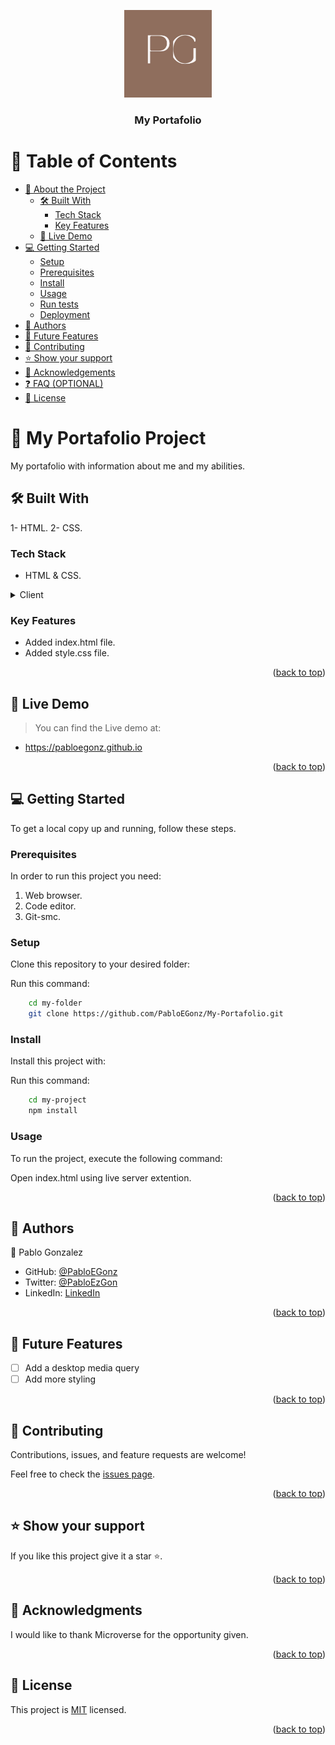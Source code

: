 <a name="readme-top"></a>

<div align="center">
  
  <img src="images\nameLogo.jpg" alt="logo" width="140"  height="auto" />
  <br/>

  <h3><b>My Portafolio</b></h3>

</div>

# 📗 Table of Contents

- [📖 About the Project](#about-project)
  - [🛠 Built With](#built-with)
    - [Tech Stack](#tech-stack)
    - [Key Features](#key-features)
  - [🚀 Live Demo](#live-demo)
- [💻 Getting Started](#getting-started)
  - [Setup](#setup)
  - [Prerequisites](#prerequisites)
  - [Install](#install)
  - [Usage](#usage)
  - [Run tests](#run-tests)
  - [Deployment](#triangular_flag_on_post-deployment)
- [👥 Authors](#authors)
- [🔭 Future Features](#future-features)
- [🤝 Contributing](#contributing)
- [⭐️ Show your support](#support)
- [🙏 Acknowledgements](#acknowledgements)
- [❓ FAQ (OPTIONAL)](#faq)
- [📝 License](#license)

# 📖 My Portafolio Project <a name="about-project"></a>

My portafolio with information about me and my abilities.

## 🛠 Built With <a name="built-with"></a>

1- HTML.
2- CSS.

### Tech Stack <a name="tech-stack"></a>

- HTML & CSS.

<details>
  <summary>Client</summary>
  <ul>
    <li><a href="https://en.wikipedia.org/wiki/HTML">HTML</a></li>
    <li><a href="https://en.wikipedia.org/wiki/CSS">CSS</a></li>
  </ul>
</details>

### Key Features <a name="key-features"></a>

- Added index.html file.
- Added style.css file.

<p align="right">(<a href="#readme-top">back to top</a>)</p>

## 🚀 Live Demo <a name="live-demo"></a>

> You can find the Live demo at:

- https://pabloegonz.github.io

<p align="right">(<a href="#readme-top">back to top</a>)</p>

## 💻 Getting Started <a name="getting-started"></a>

To get a local copy up and running, follow these steps.

### Prerequisites

In order to run this project you need:

1. Web browser.
2. Code editor.
3. Git-smc.

### Setup

Clone this repository to your desired folder:

Run this command:

```sh
    cd my-folder
    git clone https://github.com/PabloEGonz/My-Portafolio.git
```

### Install

Install this project with:

Run this command:

```sh
    cd my-project
    npm install
```

### Usage

To run the project, execute the following command:

Open index.html using live server extention.

<p align="right">(<a href="#readme-top">back to top</a>)</p>

## 👥 Authors <a name="authors"></a>

👤 Pablo Gonzalez

- GitHub: [@PabloEGonz](https://github.com/PabloEGonz)
- Twitter: [@PabloEzGon](https://twitter.com/PabloEzGon)
- LinkedIn: [LinkedIn](https://www.linkedin.com/in/pablo-ezequiel-gonz%C3%A1lez-ramos-b9b854265)

<p align="right">(<a href="#readme-top">back to top</a>)</p>

## 🔭 Future Features <a name="future-features"></a>

- [ ] Add a desktop media query
- [ ] Add more styling

<p align="right">(<a href="#readme-top">back to top</a>)</p>

## 🤝 Contributing <a name="contributing"></a>

Contributions, issues, and feature requests are welcome!

Feel free to check the [issues page](../../issues/).

<p align="right">(<a href="#readme-top">back to top</a>)</p>

## ⭐️ Show your support <a name="support"></a>

If you like this project give it a star ⭐️.

<p align="right">(<a href="#readme-top">back to top</a>)</p>

## 🙏 Acknowledgments <a name="acknowledgements"></a>

I would like to thank Microverse for the opportunity given.

<p align="right">(<a href="#readme-top">back to top</a>)</p>

## 📝 License <a name="license"></a>

This project is [MIT](./LICENSE) licensed.

<p align="right">(<a href="#readme-top">back to top</a>)</p>
